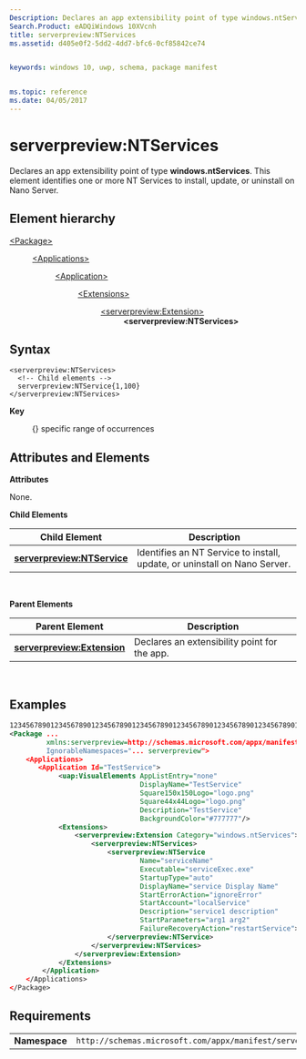 ```yaml
---
Description: Declares an app extensibility point of type windows.ntServices.
Search.Product: eADQiWindows 10XVcnh
title: serverpreview:NTServices
ms.assetid: d405e0f2-5dd2-4dd7-bfc6-0cf85842ce74


keywords: windows 10, uwp, schema, package manifest


ms.topic: reference
ms.date: 04/05/2017
---
```


# serverpreview:NTServices


Declares an app extensibility point of type **windows.ntServices**. This element identifies one or more NT Services to install, update, or uninstall on Nano Server.

## Element hierarchy

<dl>
<dt><a href="element-package.md">&lt;Package&gt;</a></dt>
<dd>
<dl>
<dt><a href="element-applications.md">&lt;Applications&gt;</a></dt>
<dd>
<dl>
<dt><a href="element-application.md">&lt;Application&gt;</a></dt>
<dd>
<dl>
<dt><a href="element-1-extensions.md">&lt;Extensions&gt;</a></dt>
<dd>
<dl>
<dt><a href="element-serverpreview-extension-manual.md">&lt;serverpreview:Extension&gt;</a></dt>
<dd><b>&lt;serverpreview:NTServices&gt;</b></dd>
</dl>
</dd>
</dl>
</dd>
</dl>
</dd>
</dl>
</dd>
</dl>

## Syntax


```
<serverpreview:NTServices>
  <!-- Child elements -->
  serverpreview:NTService{1,100}
</serverpreview:NTServices>
```

**Key**

          {} specific range of occurrences

## Attributes and Elements


**Attributes**

None.

**Child Elements**

| Child Element                                                             | Description                                                               |
|---------------------------------------------------------------------------|---------------------------------------------------------------------------|
| [**serverpreview:NTService**](element-serverpreview-ntservice-manual.md) | Identifies an NT Service to install, update, or uninstall on Nano Server. |

 

**Parent Elements**

| Parent Element                                                            | Description                                  |
|---------------------------------------------------------------------------|----------------------------------------------|
| [**serverpreview:Extension**](element-serverpreview-extension-manual.md) | Declares an extensibility point for the app. |

 

## Examples


```XML
12345678901234567890123456789012345678901234567890123456789012345678901234567890
<Package ...
         xmlns:serverpreview=http://schemas.microsoft.com/appx/manifest/serverpreview/windows10"  
         IgnorableNamespaces="... serverpreview">
    <Applications>
       <Application Id="TestService">
            <uap:VisualElements AppListEntry="none" 
                                DisplayName="TestService" 
                                Square150x150Logo="logo.png" 
                                Square44x44Logo="logo.png" 
                                Description="TestService" 
                                BackgroundColor="#777777"/>
            <Extensions>
                <serverpreview:Extension Category="windows.ntServices">  
                    <serverpreview:NTServices>          
                        <serverpreview:NTService          
                                Name="serviceName"                     
                                Executable="serviceExec.exe"
                                StartupType="auto"  
                                DisplayName="service Display Name"  
                                StartErrorAction="ignoreError" 
                                StartAccount="localService"    
                                Description="service1 description"   
                                StartParameters="arg1 arg2"
                                FailureRecoveryAction="restartService"> 
                        </serverpreview:NTService> 
                    </serverpreview:NTServices>  
                </serverpreview:Extension>  
            </Extensions>
        </Application>
    </Applications>
</Package>
```

## Requirements


|               |                                                                    |
|---------------|--------------------------------------------------------------------|
| **Namespace** | `http://schemas.microsoft.com/appx/manifest/serverpreview/windows10` |

 

 

 



